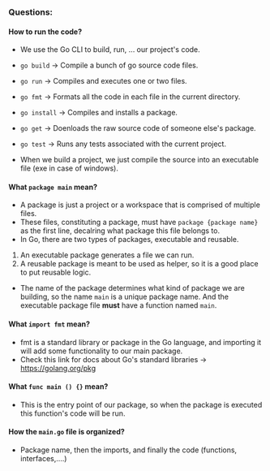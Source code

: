 ### Questions:

#### How to run the code?
  - We use the Go CLI to build, run, ... our project's code.
  
  - `go build` -> Compile a bunch of go source code files.
  - `go run` -> Compiles and executes one or two files.
  - `go fmt` -> Formats all the code in each file in the current directory.
  - `go install` -> Compiles and installs a package.
  - `go get` -> Doenloads the raw source code of someone else's package.
  - `go test` -> Runs any tests associated with the current project.

  - When we build a project, we just compile the source into an executable file (exe in case of windows).

#### What `package main` mean?
  - A package is just a project or a workspace that is comprised of multiple files.
  - These files, constituting a package, must have  `package {package name}` as the first line, decalring what package this file belongs to.
  - In Go, there are two types of packages, executable and reusable.
  1. An executable package generates a file we can run.
  2. A reusable package is meant to be used as helper, so it is a good place to put reusable logic.
  - The name of the package determines what kind of package we are building, so the name `main` is a unique package name. And the executable package file **must** have a function named `main`. 

#### What `import fmt` mean?
  - fmt is a standard library or package in the Go language, and importing it will add some functionality to our main package.
  - Check this link for docs about Go's standard libraries -> https://golang.org/pkg

#### What `func main () {}` mean?
  - This is the entry point of our package, so when the package is executed this function's code will be run.

#### How the `main.go` file is organized?
  - Package name, then the imports, and finally the code (functions, interfaces,....)

